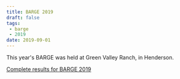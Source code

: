 ```yaml
---
title: BARGE 2019
draft: false
tags:
 - barge
 - 2019
date: 2019-09-01
---
```


This year's BARGE was held at Green Valley Ranch, in Henderson.

[Complete results for BARGE 2019](/barge/results/2019)
